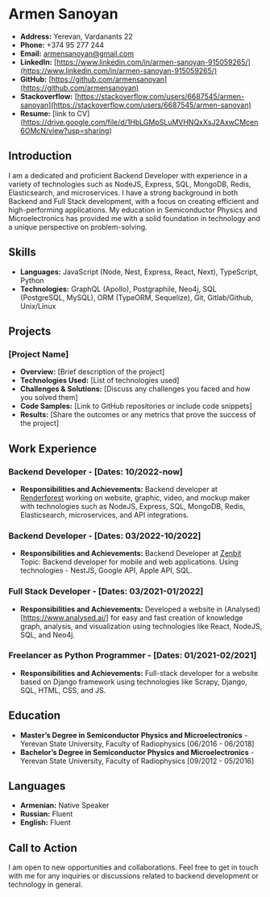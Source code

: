 # Armen Sanoyan
- **Address:** Yerevan, Vardanants 22
- **Phone:** +374 95 277 244
- **Email:** armensanoyan@gmail.com
- **LinkedIn:** [https://www.linkedin.com/in/armen-sanoyan-915059265/](https://www.linkedin.com/in/armen-sanoyan-915059265/)
- **GitHub:** [https://github.com/armensanoyan](https://github.com/armensanoyan)
- **Stackoverflow:** [https://stackoverflow.com/users/6687545/armen-sanoyan](https://stackoverflow.com/users/6687545/armen-sanoyan)
- **Resume:** [link to CV] (https://drive.google.com/file/d/1HbLGMpSLuMVHNQxXsJ2AxwCMcen6OMcN/view?usp=sharing)

## Introduction
I am a dedicated and proficient Backend Developer with experience in a variety of technologies such as NodeJS, Express, SQL, MongoDB, Redis, Elasticsearch, and microservices. I have a strong background in both Backend and Full Stack development, with a focus on creating efficient and high-performing applications. My education in Semiconductor Physics and Microelectronics has provided me with a solid foundation in technology and a unique perspective on problem-solving.

## Skills
- **Languages:** JavaScript (Node, Nest, Express, React, Next), TypeScript, Python
- **Technologies:** GraphQL (Apollo), Postgraphile, Neo4j, SQL (PostgreSQL, MySQL), ORM (TypeORM, Sequelize), Git, Gitlab/Github, Unix/Linux

## Projects
### [Project Name]
- **Overview:** [Brief description of the project]
- **Technologies Used:** [List of technologies used]
- **Challenges & Solutions:** [Discuss any challenges you faced and how you solved them]
- **Code Samples:** [Link to GitHub repositories or include code snippets]
- **Results:** [Share the outcomes or any metrics that prove the success of the project]

## Work Experience
### Backend Developer - [Dates: 10/2022-now]
- **Responsibilities and Achievements:** Backend developer at [Renderforest](https://www.renderforest.com/) working on website, graphic, video, and mockup maker with technologies such as NodeJS, Express, SQL, MongoDB, Redis, Elasticsearch, microservices, and API integrations.

### Backend Developer - [Dates: 03/2022-10/2022]
- **Responsibilities and Achievements:** Backend Developer at [Zenbit](https://zenbit.tech/)
Topic: Backend developer for mobile and web applications. Using technologies  - NestJS, Google API, Apple API, SQL.

### Full Stack Developer - [Dates: 03/2021-01/2022]
- **Responsibilities and Achievements:** Developed a website in (Analysed)[https://www.analysed.ai/] for easy and fast creation of knowledge graph, analysis, and visualization using technologies like React, NodeJS, SQL, and Neo4j.

### Freelancer as Python Programmer - [Dates: 01/2021-02/2021]
- **Responsibilities and Achievements:** Full-stack developer for a website based on Django framework using technologies like Scrapy, Django, SQL, HTML, CSS, and JS.

## Education
- **Master’s Degree in Semiconductor Physics and Microelectronics** - Yerevan State University, Faculty of Radiophysics [06/2016 - 06/2018]
- **Bachelor’s Degree in Semiconductor Physics and Microelectronics** - Yerevan State University, Faculty of Radiophysics [09/2012 - 05/2016]

## Languages
- **Armenian:** Native Speaker
- **Russian:** Fluent
- **English:** Fluent

## Call to Action
I am open to new opportunities and collaborations. Feel free to get in touch with me for any inquiries or discussions related to backend development or technology in general.
